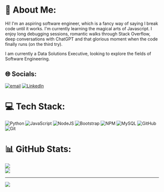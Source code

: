 # 💫 About Me:
Hi! I'm an aspiring software engineer, which is a fancy way of saying I break code until it works. I'm currently learning the magical arts of Javascript. I enjoy long debugging sessions, romantic walks through Stack Overflow, deep conversations with ChatGPT and that glorious moment when the code finally runs (on the third try). 

I am currently a Data Solutions Executive, looking to explore the fields of Software Engineering.

## 🌐 Socials:
[![email](https://img.shields.io/badge/Email-D14836?logo=gmail&logoColor=white)](mailto:ovardovslav@gmail.com)
[![LinkedIn](https://img.shields.io/badge/LinkedIn-%230077B5.svg?logo=linkedin&logoColor=white)](https://www.linkedin.com/in/slavi-ovardov-782a44324/)


# 💻 Tech Stack:
![Python](https://img.shields.io/badge/python-3670A0?style=for-the-badge&logo=python&logoColor=ffdd54) ![JavaScript](https://img.shields.io/badge/javascript-%23323330.svg?style=for-the-badge&logo=javascript&logoColor=%23F7DF1E) ![NodeJS](https://img.shields.io/badge/node.js-6DA55F?style=for-the-badge&logo=node.js&logoColor=white) ![Bootstrap](https://img.shields.io/badge/bootstrap-%238511FA.svg?style=for-the-badge&logo=bootstrap&logoColor=white) ![NPM](https://img.shields.io/badge/NPM-%23CB3837.svg?style=for-the-badge&logo=npm&logoColor=white) ![MySQL](https://img.shields.io/badge/mysql-4479A1.svg?style=for-the-badge&logo=mysql&logoColor=white) ![GitHub](https://img.shields.io/badge/github-%23121011.svg?style=for-the-badge&logo=github&logoColor=white) ![Git](https://img.shields.io/badge/git-%23F05033.svg?style=for-the-badge&logo=git&logoColor=white)
# 📊 GitHub Stats:
![](https://nirzak-streak-stats.vercel.app/?user=Allyster1&theme=dark&hide_border=false)<br/>
![](https://github-readme-stats.vercel.app/api/top-langs/?username=Allyster1&theme=dark&hide_border=false&include_all_commits=false&count_private=false&layout=compact)

---
[![](https://visitcount.itsvg.in/api?id=Allyster1&icon=0&color=0)](https://visitcount.itsvg.in)

<!-- Proudly created with GPRM ( https://gprm.itsvg.in ) -->
